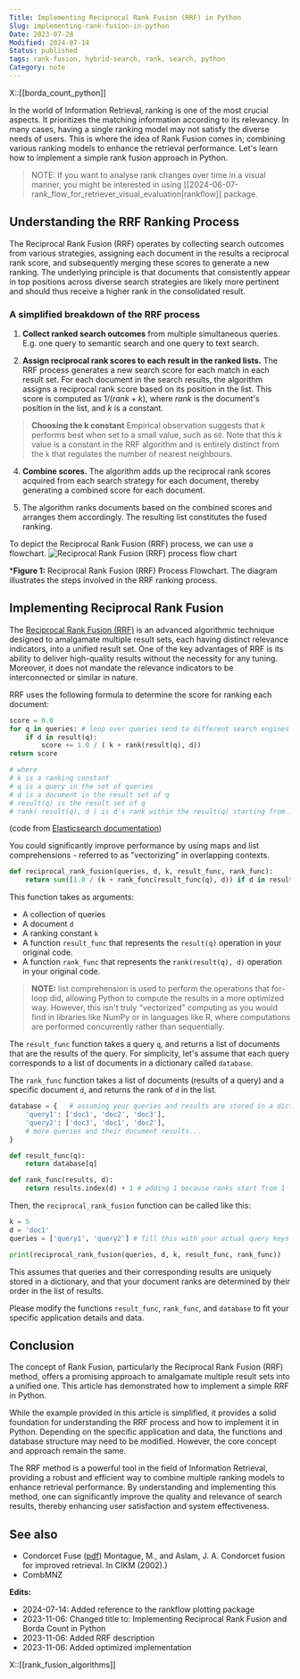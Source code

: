 ```yaml
---
Title: Implementing Reciprocal Rank Fusion (RRF) in Python
Slug: implementing-rank-fusion-in-python
Date: 2023-07-28
Modified: 2024-07-14
Status: published
tags: rank-fusion, hybrid-search, rank, search, python
Category: note
---
```


X::[[borda_count_python]]

In the world of Information Retrieval, ranking is one of the most crucial aspects. It prioritizes the matching information according to its relevancy. In many cases, having a single ranking model may not satisfy the diverse needs of users. This is where the idea of Rank Fusion comes in; combining various ranking models to enhance the retrieval performance.
Let's learn how to implement a simple rank fusion approach in Python.

> NOTE:  If you want to analyse rank changes over time in a visual manner, you might be interested in using [[2024-06-07-rank_flow_for_retriever_visual_evaluation|rankflow]] package.

## Understanding the RRF Ranking Process

The Reciprocal Rank Fusion (RRF) operates by collecting search outcomes from various strategies, assigning each document in the results a reciprocal rank score, and subsequently merging these scores to generate a new ranking. The underlying principle is that documents that consistently appear in top positions across diverse search strategies are likely more pertinent and should thus receive a higher rank in the consolidated result.

### A simplified breakdown of the RRF process

1. **Collect ranked search outcomes** from multiple simultaneous queries. E.g. one query to semantic search and one query to text search.

2. **Assign reciprocal rank scores to each result in the ranked lists.** The RRF process generates a new search score for each match in each result set. For each document in the search results, the algorithm assigns a reciprocal rank score based on its position in the list. This score is computed as $1/(rank + k)$, where $rank$ is the document's position in the list, and $k$ is a constant. 

> **Choosing the k constant**
> Empirical observation suggests that $k$ performs best when set to a small value, such as `60`. Note that this $k$ value is a constant in the RRF algorithm and is entirely distinct from the `k` that regulates the number of nearest neighbours.

4. **Combine scores.** The algorithm adds up the reciprocal rank scores acquired from each search strategy for each document, thereby generating a combined score for each document.

5. The algorithm ranks documents based on the combined scores and arranges them accordingly. The resulting list constitutes the fused ranking.

To depict the Reciprocal Rank Fusion (RRF) process, we can use a flowchart.
![Reciprocal Rank Fusion (RRF) process flow chart](/images/Reciprocal_Rank_Fusion/Reciprocal_Rank_Fusion.png)

***Figure 1:** Reciprocal Rank Fusion (RRF) Process Flowchart. The diagram illustrates the steps involved in the RRF ranking process.

## Implementing Reciprocal Rank Fusion

The [Reciprocal Rank Fusion (RRF)](https://plg.uwaterloo.ca/~gvcormac/cormacksigir09-rrf.pdf) is an advanced algorithmic technique designed to amalgamate multiple result sets, each having distinct relevance indicators, into a unified result set. One of the key advantages of RRF is its ability to deliver high-quality results without the necessity for any tuning. Moreover, it does not mandate the relevance indicators to be interconnected or similar in nature.

RRF uses the following formula to determine the score for ranking each document:

```python
score = 0.0
for q in queries: # loop over queries send to different search engines 
    if d in result(q):
        score += 1.0 / ( k + rank(result(q), d))
return score

# where
# k is a ranking constant
# q is a query in the set of queries
# d is a document in the result set of q
# result(q) is the result set of q
# rank( result(q), d ) is d's rank within the result(q) starting from 1
```

(code from [Elasticsearch documentation](https://www.elastic.co/guide/en/elasticsearch/reference/current/rrf.html))

You could significantly improve performance by using maps and list comprehensions -  referred to as "vectorizing" in overlapping contexts.

```python
def reciprocal_rank_fusion(queries, d, k, result_func, rank_func):
    return sum([1.0 / (k + rank_func(result_func(q), d)) if d in result_func(q) else 0 for q in queries])
```

This function takes as arguments:

- A collection of queries
- A document `d`
- A ranking constant `k`
- A function `result_func` that represents the `result(q)` operation in your original code.
- A function `rank_func` that represents the `rank(result(q), d)` operation in your original code.

> **NOTE:** list comprehension is used to perform the operations that for-loop did, allowing Python to compute the results in a more optimized way. However, this isn't truly "vectorized" computing as you would find in libraries like NumPy or in languages like R, where computations are performed concurrently rather than sequentially.

The `result_func` function takes a query `q`, and returns a list of documents that are the results of the query. For simplicity, let's assume that each query corresponds to a list of documents in a dictionary called `database`.

The `rank_func` function takes a list of documents (results of a query) and a specific document `d`, and returns the rank of `d` in the list.

```python
database = {   # assuming your queries and results are stored in a dictionary
    'query1': ['doc1', 'doc2', 'doc3'],
    'query2': ['doc3', 'doc1', 'doc2'],
    # more queries and their document results...
}

def result_func(q):
    return database[q]

def rank_func(results, d):
    return results.index(d) + 1 # adding 1 because ranks start from 1
```

Then, the `reciprocal_rank_fusion` function can be called like this:

```python
k = 5 
d = 'doc1'
queries = ['query1', 'query2'] # fill this with your actual query keys

print(reciprocal_rank_fusion(queries, d, k, result_func, rank_func))
```

This assumes that queries and their corresponding results are uniquely stored in a dictionary, and that your document ranks are determined by their order in the list of results.

Please modify the functions `result_func`, `rank_func`, and `database` to fit your specific application details and data.

## Conclusion

The concept of Rank Fusion, particularly the Reciprocal Rank Fusion (RRF) method, offers a promising approach to amalgamate multiple result sets into a unified one. This article has demonstrated how to implement a simple RRF in Python.

While the example provided in this article is simplified, it provides a solid foundation for understanding the RRF process and how to implement it in Python. Depending on the specific application and data, the functions and database structure may need to be modified. However, the core concept and approach remain the same.

The RRF method is a powerful tool in the field of Information Retrieval, providing a robust and efficient way to combine multiple ranking models to enhance retrieval performance. By understanding and implementing this method, one can significantly improve the quality and relevance of search results, thereby enhancing user satisfaction and system effectiveness.

## See also
- Condorcet Fuse ([pdf](https://www.khoury.northeastern.edu/~jaa/IS4200.10X1/resources/condorcet.pdf)) Montague, M., and Aslam, J. A. Condorcet fusion for improved retrieval. In CIKM (2002).)
- CombMNZ

**Edits:**

- 2024-07-14: Added reference to the rankflow plotting package
- 2023-11-06: Changed title to: Implementing Reciprocal Rank Fusion and Borda Count in Python
- 2023-11-06: Added RRF description
- 2023-11-06: Added optimized implementation

X::[[rank_fusion_algorithms]]
